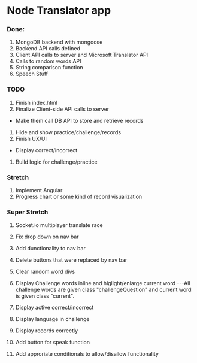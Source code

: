 # Node Translator app

### Done:
1. MongoDB backend with mongoose
1. Backend API calls defined
1. Client API calls to server and Microsoft Translator API
1. Calls to random words API
1. String comparison function
1. Speech Stuff

### TODO

1. Finish index.html
1. Finalize Client-side API calls to server
  - Make them call DB API to store and retrieve records
1. Hide and show practice/challenge/records
1. Finish UX/UI
  - Display correct/incorrect
1. Build logic for challenge/practice

### Stretch
1. Implement Angular
1. Progress chart or some kind of record visualization

### Super Stretch
1. Socket.io multiplayer translate race


1. Fix drop down on nav bar
2. Add dunctionality to nav bar
3. Delete buttons that were replaced by nav bar
4. Clear random word divs
5. Display Challenge words inline and higlight/enlarge current word
---All challenge words are given class "challengeQuestion" and current word is given class "current".
6. Display active correct/incorrect
7. Display language in challenge
8. Display records correctly
9. Add button for speak function
10. Add approriate conditionals to allow/disallow functionality




